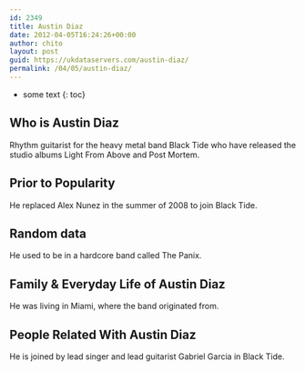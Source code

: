 ```yaml
---
id: 2349
title: Austin Diaz
date: 2012-04-05T16:24:26+00:00
author: chito
layout: post
guid: https://ukdataservers.com/austin-diaz/
permalink: /04/05/austin-diaz/
---
```


* some text
{: toc}


## Who is  Austin Diaz
                  
                  
                  
Rhythm guitarist for the heavy metal band Black Tide who have released the studio albums Light From Above and Post Mortem.
                  
                
                
                
## Prior to Popularity 
                  
                  
                  
He replaced Alex Nunez in the summer of 2008 to join Black Tide.
                  
                
                
                
## Random data 
                  
                  
                  
He used to be in a hardcore band called The Panix.
                  
                
                
                
## Family & Everyday Life of Austin Diaz
                  
                  
                  
He was living in Miami, where the band originated from.
                  
                
                
                
## People Related With  Austin Diaz
                  
                  
                  
He is joined by lead singer and lead guitarist Gabriel Garcia in Black Tide.
                  
                
              
            
          
          
          
    
    
  
